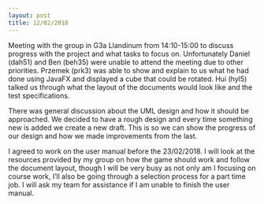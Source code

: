 ```yaml
---
layout: post
title: 12/02/2018
---
```


Meeting with the group in G3a Llandinum from 14:10-15:00 to discuss progress with the project and what tasks to focus on. Unfortunately Daniel (dah51) and Ben (beh35) were unable to attend the meeting due to other priorities. Przemek (prk3) was able to show and explain to us what he had done using JavaFX and displayed a cube that could be rotated. Hui (hyl5) talked us through what the layout of the documents would look like and the test specifications.

There was general discussion about the UML design and how it should be approached. We decided to have a rough design and every time something new is added we create a new draft. This is so we can show the progress of our design and how we made improvements from the last. 

I agreed to work on the user manual before the 23/02/2018. I will look at the resources provided by my group on how the game should work and follow the document layout, though I will be very busy as not only am I focusing on course work, I’ll also be going through a selection process for a part time job. I will ask my team for assistance if I am unable to finish the user manual.
